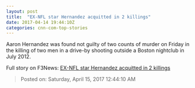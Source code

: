 ```yaml
---
layout: post
title:  "EX-NFL star Hernandez acquitted in 2 killings"
date: 2017-04-14 19:44:10Z
categories: cnn-com-top-stories
---
```


Aaron Hernandez was found not guilty of two counts of murder on Friday in the killing of two men in a drive-by shooting outside a Boston nightclub in July 2012.


Full story on F3News: [EX-NFL star Hernandez acquitted in 2 killings](http://www.f3nws.com/n/xEVzqH)

> Posted on: Saturday, April 15, 2017 12:44:10 AM
